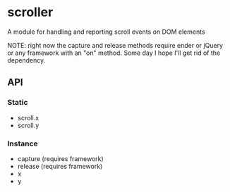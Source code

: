 scroller
=======

A module for handling and reporting scroll events on DOM elements

NOTE: right now the capture and release methods require ender or jQuery or any framework with an "on" method. Some day I hope I'll get rid of the dependency.

API
---

### Static

- scroll.x
- scroll.y

### Instance

- capture (requires framework)
- release (requires framework)
- x
- y
